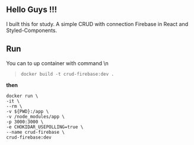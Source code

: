 ## Hello Guys !!!

I built this for study. A simple CRUD with connection Firebase in React and Styled-Components.

## Run

You can to up container with command \n

> `docker build -t crud-firebase:dev .`

__then__

>   
    docker run \
    -it \
    --rm \
    -v ${PWD}:/app \
    -v /node_modules/app \
    -p 3000:3000 \
    -e CHOKIDAR_USEPOLLING=true \
    --name crud-firebase \
    crud-firebase:dev
